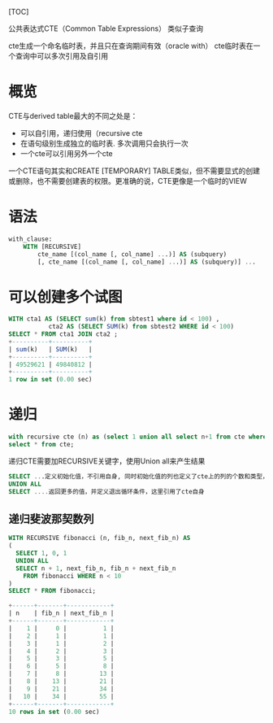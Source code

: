 [TOC]


公共表达式CTE（Common Table Expressions）
类似子查询

cte生成一个命名临时表，并且只在查询期间有效（oracle with）
cte临时表在一个查询中可以多次引用及自引用

# 概览
CTE与derived table最大的不同之处是：
+ 可以自引用，递归使用（recursive cte
+ 在语句级别生成独立的临时表. 多次调用只会执行一次
+ 一个cte可以引用另外一个cte

一个CTE语句其实和CREATE [TEMPORARY] TABLE类似，但不需要显式的创建或删除，也不需要创建表的权限。更准确的说，CTE更像是一个临时的VIEW

# 语法
```sql
with_clause:
    WITH [RECURSIVE]
        cte_name [(col_name [, col_name] ...)] AS (subquery)
        [, cte_name [(col_name [, col_name] ...)] AS (subquery)] ...
```
# 可以创建多个试图
```sql
WITH cta1 AS (SELECT sum(k) from sbtest1 where id < 100) ,  
           cta2 AS (SELECT SUM(k) from sbtest2 WHERE id < 100) 
SELECT * FROM cta1 JOIN cta2 ;
+----------+----------+
| sum(k)   | SUM(k)   |
+----------+----------+
| 49529621 | 49840812 |
+----------+----------+
1 row in set (0.00 sec)
```
# 递归
```sql
with recursive cte (n) as (select 1 union all select n+1 from cte where n<5)
select * from cte;
```
递归CTE需要加RECURSIVE关键字，使用Union all来产生结果
```sql
SELECT ...定义初始化值，不引用自身, 同时初始化值的列也定义了cte上的列的个数和类型，可以用cast重定义
UNION ALL
SELECT ....返回更多的值，并定义退出循环条件，这里引用了cte自身
```
## 递归斐波那契数列
```sql
WITH RECURSIVE fibonacci (n, fib_n, next_fib_n) AS
(
  SELECT 1, 0, 1
  UNION ALL
  SELECT n + 1, next_fib_n, fib_n + next_fib_n
    FROM fibonacci WHERE n < 10
)
SELECT * FROM fibonacci;

+------+-------+------------+
| n    | fib_n | next_fib_n |
+------+-------+------------+
|    1 |     0 |          1 |
|    2 |     1 |          1 |
|    3 |     1 |          2 |
|    4 |     2 |          3 |
|    5 |     3 |          5 |
|    6 |     5 |          8 |
|    7 |     8 |         13 |
|    8 |    13 |         21 |
|    9 |    21 |         34 |
|   10 |    34 |         55 |
+------+-------+------------+
10 rows in set (0.00 sec)
```
